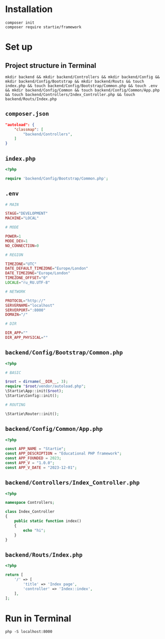 # Installation

```
composer init
composer require startie/framework
```

# Set up

## Project structure in Terminal

```
mkdir backend && mkdir backend/Controllers && mkdir backend/Config && mkdir backend/Config/Bootstrap && mkdir backend/Routs && touch index.php && touch backend/Config/Bootstrap/Common.php && touch .env && mkdir backend/Config/Common && touch backend/Config/Common/App.php && touch backend/Controllers/Index_Controller.php && touch backend/Routs/Index.php
```

## `composer.json`

```json
"autoload": {
    "classmap": [
        "backend/Controllers",
    ]
}
```

## `index.php`

```php
<?php

require 'backend/Config/Bootstrap/Common.php';
```

## `.env`

```php
# MAIN

STAGE="DEVELOPMENT"
MACHINE="LOCAL"

# MODE

POWER=1
MODE_DEV=1
NO_CONNECTION=0

# REGION

TIMEZONE="UTC"
DATE_DEFAULT_TIMEZONE="Europe/London"
DATE_TIMEZONE="Europe/London"
TIMEZONE_OFFSET="0"
LOCALE="ru_RU.UTF-8"

# NETWORK

PROTOCOL="http://"
SERVERNAME="localhost"
SERVERPORT=":8000"
DOMAIN="/"

# DIR

DIR_APP=""
DIR_APP_PHYSICAL=""
```

## `backend/Config/Bootstrap/Common.php`

```php
<?php

# BASIC

$root = dirname(__DIR__, 3);
require "$root/vendor/autoload.php";
\Startie\App::init($root);
\Startie\Config::init();

# ROUTING

\Startie\Router::init();
```

## `backend/Config/Common/App.php`

```php
<?php

const APP_NAME = "Startie";
const APP_DESCRIPTION = "Educational PHP framework";
const APP_FOUNDED = 2023;
const APP_V = "1.0.0";
const APP_V_DATE = "2023-12-01";
```

## `backend/Controllers/Index_Controller.php`

```php
<?php

namespace Controllers;

class Index_Controller
{
    public static function index()
    {
        echo "hi";
    }
}
```

## `backend/Routs/Index.php`

```php
<?php

return [
    '/' => [
        'title' => 'Index page',
        'controller' => 'Index::index',
    ],
];
```

# Run in Terminal

```
php -S localhost:8000
```
